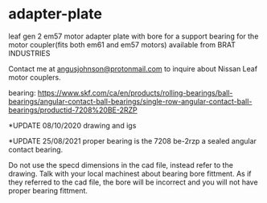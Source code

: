 # adapter-plate

leaf gen 2 em57 motor adapter plate with bore for a support bearing for the motor coupler(fits both em61 and em57 motors) available from BRAT INDUSTRIES 

Contact me at angusjohnson@protonmail.com to inquire about Nissan Leaf motor couplers.


bearing: https://www.skf.com/ca/en/products/rolling-bearings/ball-bearings/angular-contact-ball-bearings/single-row-angular-contact-ball-bearings/productid-7208%20BE-2RZP

*UPDATE 08/10/2020 drawing and igs

*UPDATE 25/08/2021 proper bearing is the 7208 be-2rzp a sealed angular contact bearing.
 
Do not use the specd dimensions in the cad file, instead refer to the drawing. Talk with your local machinest about bearing bore fittment. As if they referred to the cad file, the bore will be incorrect and you will not have proper bearing fittment.
